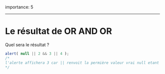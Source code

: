 importance: 5

---

# Le résultat de OR AND OR

Quel sera le résultat ?

```js
alert( null || 2 && 3 || 4 );
/*
l'alerte affichera 3 car || renvoit la permière valeur vrai null etant false mais 2&&3 etant false && renvoit la deuxième valeur aussi, il ne reste que 3 à afficher car || fait office de court circuit et cesse donc la lecture des valeur à 3.
*/
```

